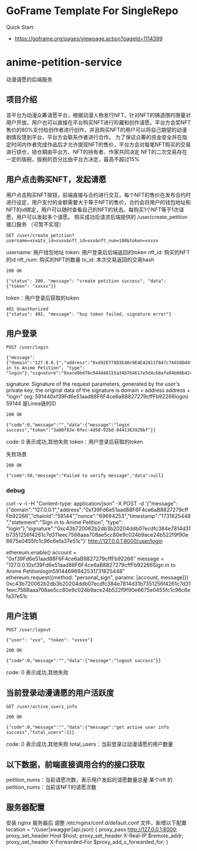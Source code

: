 # GoFrame Template For SingleRepo

Quick Start: 
- https://goframe.org/pages/viewpage.action?pageId=1114399


# anime-petition-service
动漫请愿的后端服务

## 项目介绍
该平台为动漫众筹请愿平台，根据动漫人物发行NFT，针对NFT的铸造限时限量对用户开放。用户也可以直接在平台购买NFT进行珍藏和创作请愿。平台方会奖NFT售价的80%支付给创作者进行创作，并且购买NFT的用户可以将自己期望的动漫剧情反馈到平台，平台方会联系作者进行合作。
为了保证众筹的资金安全并在指定时间内作者完成作品后才允许提现NFT的售价，平台方会对每笔NFT购买的交易进行锁仓，锁仓期由平台方、NFT的持有者、作家共同决定
NFT的二次交易存在一定的版税，版税的百分比由平台方决定，最高不超过15%

## 用户点击购买NFT，发起请愿
用户点击购买NFT按钮，前端直接与合约进行交互，每个NFT的售价在发布合约时进行设定，用户支付的金额需要大于等于NFT的售价，合约会将用户的钱包地址和NFT的id绑定，用户可以随时查看自己的NFT的状态。每购买1个NFT等于1次请愿，用户可以发起多个请愿。
购买成功后请求后端提供的 /user/create_petition 接口服务 （可暂不实现）
```
GET /user/create_petition?username=xxx&tx_id=xxxx&nft_id=xxx&nft_num=100&token=xxxxx
```
username: 用户钱包地址
token: 用户登录后后端返回的token
nft_id: 购买的NFT的id
nft_num: 购买的NFT的数量
tx_id: 本次交易返回的交易hash

```
200 OK

{"status": 200, "message": "create petition success", "data": {"token": "xxxxx"}}
```
token：用户登录后获取的token

```
401 Unauthorized
{"status": 401, "message": "buy token failed, signature error"}
```

## 用户登录
```
POST /user/login

{"message":{"domain":"127.0.0.1","address":"0xd92E778D3E40c9E4E42411f847c76650Dd4f27fC","chainId":59144,"nonce":"69694253","timestamp":"1731825448","statement":"Sign in to Anime Petition", "type": "login"},"signature":"0xace0bd76c944d48155a34b764617e5d4c68afe04b08b424d55ca9ad37d614cac7d23253f1d03dca3610dddc7d146c6e1fdb64750f076b59f1ada96b392774dd21b"}
```

signature: Signature of the request parameters, generated by the user's private key, the original data of the signature is domain + address address + "login" (eg: 591440xf39Fd6e51aad88F6F4ce6aB8827279cffFb92266login)
59144 是Linea链的ID

```
200 OK

{"code":0,"message":"","data":{"message":"login success","token":"3a00f83e-0fec-4d50-92bd-8441363929bf"}}
```
code: 0 表示成功,其他失败
token：用户登录后获取的token

失败场景
```
200 OK

{"code":50,"message":"Failed to verify message","data":null}
```

### debug
curl -v -l -H "Content-type: application/json" -X POST -d '{"message":{"domain":"127.0.0.1","address":"0xf39Fd6e51aad88F6F4ce6aB8827279cffFb92266","chainId":"59144","nonce":"69694253","timestamp":"1731825448","statement":"Sign in to Anime Petition", "type": "login"},"signature":"0xc43b720062b2db3b20204ddb07ecdfc384e7814d31b7351256f4261c7d311eec7588aaa708ae5cc80e9c024b9ace24b522f9f90e6675e0455fc1c96c6efa37e51c"}' http://127.0.0.1:8000/user/login

ethereum.enable()
account = "0xf39Fd6e51aad88F6F4ce6aB8827279cffFb92266"
message = "127.0.0.10xf39Fd6e51aad88F6F4ce6aB8827279cffFb92266Sign in to Anime Petitionlogin59144696942531731825448"
ethereum.request({method: "personal_sign", params: [account, message]})
0xc43b720062b2db3b20204ddb07ecdfc384e7814d31b7351256f4261c7d311eec7588aaa708ae5cc80e9c024b9ace24b522f9f90e6675e0455fc1c96c6efa37e51c

## 用户注销
```
POST /user/logout

{"user": "xxx", "token": "xxxxx"}
```

```
200 OK

{"code":0,"message":"","data":{"message":"logout success"}}
```
code: 0 表示成功,其他失败

## 当前登录动漫请愿的用户活跃度
```
GET /user/active_users_info
```

```
200 OK

{"code":0,"message":"","data":{"message":"get active user info success","total_users":1}}
```
code: 0 表示成功,其他失败
total_users：当前登录过动漫请愿的用户数量

## 以下数据，前端直接调用合约的接口获取
petition_nums：当前请愿次数，表示用户发起的请愿数量总量
某个nft 的 petition_nums：当前该NFT的请愿次数


## 服务器配置
安装 nginx 服务器后
调整 /etc/nginx/conf.d/default.conf 文件，新增以下配置
location ~ ^/(user|swagger|api.json) {
    proxy_pass http://127.0.0.1:8000;
    proxy_set_header Host $host;
    proxy_set_header X-Real-IP $remote_addr;
    proxy_set_header X-Forwarded-For $proxy_add_x_forwarded_for;
}